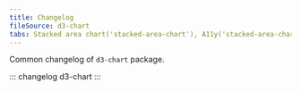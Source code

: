 ```yaml
---
title: Changelog
fileSource: d3-chart
tabs: Stacked area chart('stacked-area-chart'), A11y('stacked-area-chart-a11y'), API('stacked-area-chart-api'), Examples('stacked-area-chart-d3-code'), Changelog('d3-chart-changelog')
---
```


Common changelog of `d3-chart` package.

::: changelog d3-chart :::
